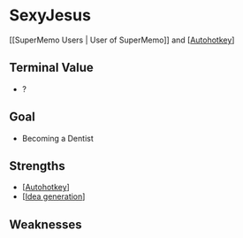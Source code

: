 # SexyJesus

[[SuperMemo Users | User of SuperMemo]] and [[Autohotkey]]

## Terminal Value
- ?

## Goal
- Becoming a Dentist

## Strengths
- [[Autohotkey]]
- [[Idea generation]]

## Weaknesses


[//begin]: # "Autogenerated link references for markdown compatibility"
[Autohotkey]: autohotkey "AutoHotkey"
[Idea generation]: idea-generation "Idea Generation"
[//end]: # "Autogenerated link references"

